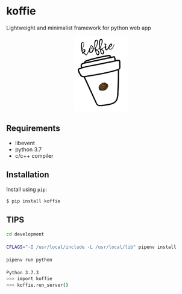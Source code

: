 # koffie
Lightweight and minimalist framework for python web app

<p align="center">
<img src="koffie-logo.png" alt="koffie Logo" height="200"/>
</p>

## Requirements
- libevent
- python 3.7
- c/c++ compiler

## Installation
Install using ```pip```:
```sh
$ pip install koffie
```

## TIPS
```sh
cd development

CFLAGS="-I /usr/local/include -L /usr/local/lib" pipenv install

pipenv run python

Python 3.7.3
>>> import koffie
>>> koffie.run_server()

```